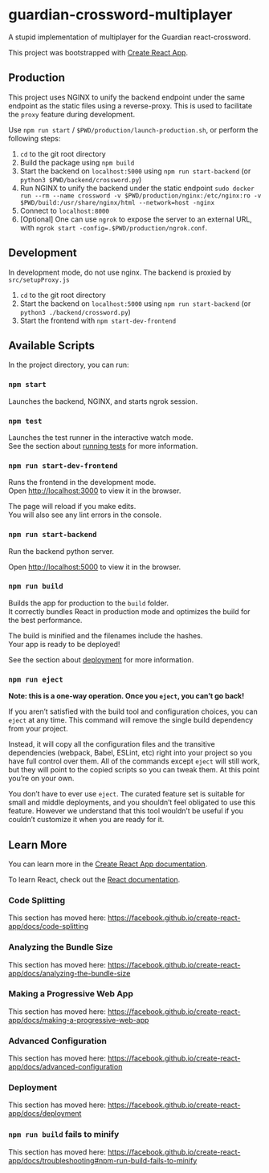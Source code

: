 # guardian-crossword-multiplayer
A stupid implementation of multiplayer for the Guardian react-crossword.

This project was bootstrapped with [Create React App](https://github.com/facebook/create-react-app).

## Production
This project uses NGINX to unify the backend endpoint under the same endpoint as the static files using a reverse-proxy. This is used to facilitate the `proxy` feature during development.

Use `npm run start` / `$PWD/production/launch-production.sh`, or perform the following steps:
1. `cd` to the git root directory
1. Build the package using `npm build`
1. Start the backend on `localhost:5000` using `npm run start-backend` (or `python3 $PWD/backend/crossword.py`)
1. Run NGINX to unify the backend under the static endpoint 
  `sudo docker run --rm --name crossword -v $PWD/production/nginx:/etc/nginx:ro -v $PWD/build:/usr/share/nginx/html --network=host -nginx`
1. Connect to `localhost:8000`
1. [Optional] One can use `ngrok` to expose the server to an external URL, with `ngrok start -config=.$PWD/production/ngrok.conf`. 


## Development
In development mode, do not use nginx. The backend is proxied by `src/setupProxy.js`

1. `cd` to the git root directory
1. Start the backend on `localhost:5000` using `npm run start-backend` (or `python3 ./backend/crossword.py`)
1. Start the frontend with `npm start-dev-frontend`

## Available Scripts

In the project directory, you can run:

### `npm start`

Launches the backend, NGINX, and starts ngrok session. 

### `npm test`

Launches the test runner in the interactive watch mode.<br />
See the section about [running tests](https://facebook.github.io/create-react-app/docs/running-tests) for more information.

### `npm run start-dev-frontend`

Runs the frontend in the development mode.<br />
Open [http://localhost:3000](http://localhost:3000) to view it in the browser.

The page will reload if you make edits.<br />
You will also see any lint errors in the console.

### `npm run start-backend`

Run the backend python server.  

Open [http://localhost:5000](http://localhost:5000) to view it in the browser.

### `npm run build`

Builds the app for production to the `build` folder.<br />
It correctly bundles React in production mode and optimizes the build for the best performance.

The build is minified and the filenames include the hashes.<br />
Your app is ready to be deployed!

See the section about [deployment](https://facebook.github.io/create-react-app/docs/deployment) for more information.

### `npm run eject`

**Note: this is a one-way operation. Once you `eject`, you can’t go back!**

If you aren’t satisfied with the build tool and configuration choices, you can `eject` at any time. This command will remove the single build dependency from your project.

Instead, it will copy all the configuration files and the transitive dependencies (webpack, Babel, ESLint, etc) right into your project so you have full control over them. All of the commands except `eject` will still work, but they will point to the copied scripts so you can tweak them. At this point you’re on your own.

You don’t have to ever use `eject`. The curated feature set is suitable for small and middle deployments, and you shouldn’t feel obligated to use this feature. However we understand that this tool wouldn’t be useful if you couldn’t customize it when you are ready for it.

## Learn More

You can learn more in the [Create React App documentation](https://facebook.github.io/create-react-app/docs/getting-started).

To learn React, check out the [React documentation](https://reactjs.org/).

### Code Splitting

This section has moved here: https://facebook.github.io/create-react-app/docs/code-splitting

### Analyzing the Bundle Size

This section has moved here: https://facebook.github.io/create-react-app/docs/analyzing-the-bundle-size

### Making a Progressive Web App

This section has moved here: https://facebook.github.io/create-react-app/docs/making-a-progressive-web-app

### Advanced Configuration

This section has moved here: https://facebook.github.io/create-react-app/docs/advanced-configuration

### Deployment

This section has moved here: https://facebook.github.io/create-react-app/docs/deployment

### `npm run build` fails to minify

This section has moved here: https://facebook.github.io/create-react-app/docs/troubleshooting#npm-run-build-fails-to-minify
